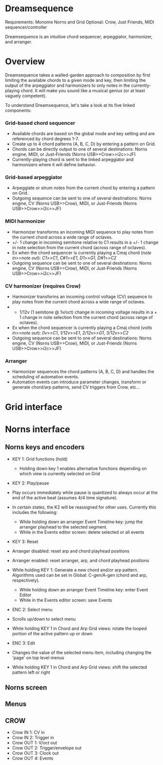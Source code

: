 # Dreamsequence

Requirements: Monome Norns and Grid
Optional: Crow, Just Friends, MIDI sequencer/controller

Dreamsequence is an intuitive chord sequencer, arpeggiator, harmonizer, and arranger. 


# Overview

Dreamsequence takes a walled-garden approach to composition by first limiting the available chords to a given mode and key, then limiting the output of the arpeggiator and harmonizers to only notes in the currently-playing chord. It will make you sound like a musical genius (or at least vaguely competent).

To understand Dreamsequence, let's take a look at its five linked components:

### Grid-based chord sequencer
- Available chords are based on the global mode and key setting and are referenced by chord degrees 1-7.
- Create up to 4 chord patterns (A, B, C, D) by entering a pattern on Grid.
- Chords can be directly output to one of several destinations: Norns engine, MIDI, or Just-Friends (Norns USB>>Crow>>i2c>>JF)
- Currently-playing chord is sent to the linked arpeggiator and harmonizers where it will define behavior.

### Grid-based arpeggiator
- Arpeggiate or strum notes from the current chord by entering a pattern on Grid.
- Outgoing sequence can be sent to one of several destinations: Norns engine, CV (Norns USB>>Crow), MIDI, or Just-Friends (Norns USB>>Crow>>i2c>>JF)

### MIDI harmonizer
- Harmonizer transforms an incoming MIDI sequence to play notes from the current chord across a wide range of octaves.
- +/- 1 change in incoming semitone relative to C1 results in a +/- 1 change in note selection from the current chord (across range of octaves).
- Ex when the chord sequencer is currently playing a Cmaj chord (_note in_>>_note out_): _C1_>>_C1_, _C#1_>>_E1_, _D1_>>_G1_, _D#1_>>_C2_
- Outgoing sequence can be sent to one of several destinations: Norns engine, CV (Norns USB>>Crow), MIDI, or Just-Friends (Norns USB>>Crow>>i2c>>JF)

### CV harmonizer (requires Crow)
- Harmonizer transforms an incoming control voltage (CV) sequence to play notes from the current chord across a wide range of octaves.
- + 1/12v (1 semitone @ 1v/oct) change in incoming voltage results in a + 1 change in note selection from the current chord (across range of octaves).
- Ex when the chord sequencer is currently playing a Cmaj chord (_volts in_>>_note out_): _0v_>>_C1_, _1/12v_>>_E1_, _2/12v_>>_G1_, _3/12v_>>_C2_
- Outgoing sequence can be sent to one of several destinations: Norns engine, CV (Norns USB>>Crow), MIDI, or Just-Friends (Norns USB>>Crow>>i2c>>JF)

### Arranger
- Harmonizer sequences the chord patterns (A, B, C, D) and handles the scheduling of automation events.
- Automation events can introduce parameter changes, transform or generate chord/arp patterns, send CV triggers from Crow, etc...

# Grid interface


# Norns interface

## Norns keys and encoders

- KEY 1: Grid functions (hold)
  - Holding down key 1 enables alternative functions depending on which view is currently selected on Grid

- KEY 2: Play/pause
- Play occurs immediately while pause is quantized to always occur at the end of the active beat (assumes 4/4 time signature).
- In certain states, the K2 will be reassigned for other uses. Currently this includes the following:
  - While holding down an arranger Event Timeline key: jump the arranger playhead to the selected segment.
  - While in the Events editor screen: delete selected or all events


- KEY 3: Reset
- Arranger disabled: reset arp and chord playhead positions
- Arranger enabled: reset arranger, arp, and chord playhead positions
- While holding KEY 1: Generate a new chord and/or arp pattern. Algorithms used can be set in Global: C-gen/A-gen (chord and arp, respectively).
  - While holding down an arranger Event Timeline key: enter Event Editor
  - While in the Events editor screen: save Events

- ENC 2: Select menu
- Scrolls up/down to select menu
- While holding KEY 1 in Chord and Arp Grid views: rotate the looped portion of the active pattern up or down


- ENC 3: Edit
- Changes the value of the selected menu item, including changing the 'page' on top level menus
- While holding KEY 1 in Chord and Arp Grid views: shift the selected pattern left or right

## Norns screen

## Menus

## CROW
- Crow IN 1: CV in
- Crow IN 2: Trigger in
- Crow OUT 1: V/oct out
- Crow OUT 2: Trigger/envelope out
- Crow OUT 3: Clock out
- Crow OUT 4: Events
